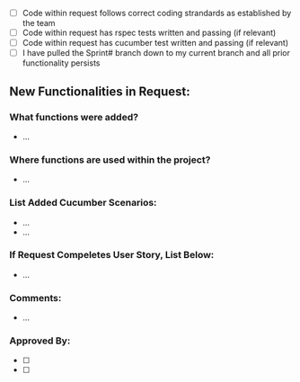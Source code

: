 - [ ] Code within request follows correct coding strandards as established by the team
- [ ] Code within request has rspec tests written and passing (if relevant)
- [ ] Code within request has cucumber test written and passing (if relevant)
- [ ] I have pulled the Sprint# branch down to my current branch and all prior functionality persists

## New Functionalities in Request:
### What functions were added?
- ...

### Where functions are used within the project?
- ...

### List Added Cucumber Scenarios:
- ...
- ...

### If Request Compeletes User Story, List Below:
- ...

### Comments:
- ...

### Approved By:
- [ ] 
- [ ] 